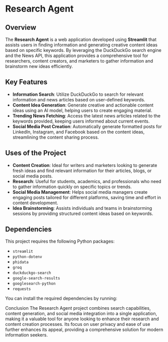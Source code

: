 # Research Agent

## Overview
The **Research Agent** is a web application developed using **Streamlit** that assists users in finding information and generating creative content ideas based on specific keywords. By leveraging the DuckDuckGo search engine and the News API, this application provides a comprehensive tool for researchers, content creators, and marketers to gather information and brainstorm new ideas efficiently.

## Key Features
- **Information Search**: Utilize DuckDuckGo to search for relevant information and news articles based on user-defined keywords.
- **Content Idea Generation**: Generate creative and actionable content ideas using an AI model, helping users to create engaging material.
- **Trending News Fetching**: Access the latest news articles related to the keywords provided, keeping users informed about current events.
- **Social Media Post Creation**: Automatically generate formatted posts for LinkedIn, Instagram, and Facebook based on the content ideas, streamlining the content sharing process.

## Uses of the Project
- **Content Creation**: Ideal for writers and marketers looking to generate fresh ideas and find relevant information for their articles, blogs, or social media posts.
- **Research**: Useful for students, academics, and professionals who need to gather information quickly on specific topics or trends.
- **Social Media Management**: Helps social media managers create engaging posts tailored for different platforms, saving time and effort in content development.
- **Idea Brainstorming**: Assists individuals and teams in brainstorming sessions by providing structured content ideas based on keywords.

## Dependencies
This project requires the following Python packages:
- `streamlit`
- `python-dotenv`
- `phidata`
- `groq`
- `duckduckgo-search`
- `google-search-results`
- `googlesearch-python`
- `requests`

You can install the required dependencies by running:

Conclusion
The Research Agent project combines search capabilities, content generation, and social media integration into a single application, making it a valuable tool for anyone looking to enhance their research and content creation processes. Its focus on user privacy and ease of use further enhances its appeal, providing a comprehensive solution for modern information seekers.
